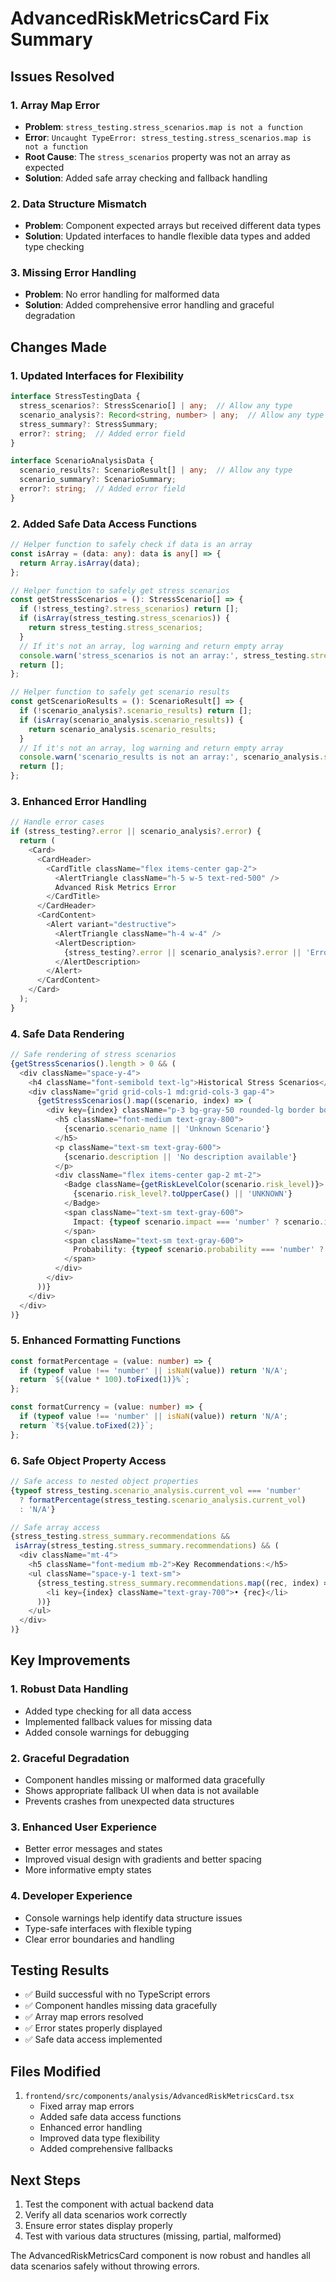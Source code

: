 # AdvancedRiskMetricsCard Fix Summary

## Issues Resolved

### 1. **Array Map Error**
- **Problem**: `stress_testing.stress_scenarios.map is not a function`
- **Error**: `Uncaught TypeError: stress_testing.stress_scenarios.map is not a function`
- **Root Cause**: The `stress_scenarios` property was not an array as expected
- **Solution**: Added safe array checking and fallback handling

### 2. **Data Structure Mismatch**
- **Problem**: Component expected arrays but received different data types
- **Solution**: Updated interfaces to handle flexible data types and added type checking

### 3. **Missing Error Handling**
- **Problem**: No error handling for malformed data
- **Solution**: Added comprehensive error handling and graceful degradation

## Changes Made

### 1. **Updated Interfaces for Flexibility**
```typescript
interface StressTestingData {
  stress_scenarios?: StressScenario[] | any;  // Allow any type
  scenario_analysis?: Record<string, number> | any;  // Allow any type
  stress_summary?: StressSummary;
  error?: string;  // Added error field
}

interface ScenarioAnalysisData {
  scenario_results?: ScenarioResult[] | any;  // Allow any type
  scenario_summary?: ScenarioSummary;
  error?: string;  // Added error field
}
```

### 2. **Added Safe Data Access Functions**
```typescript
// Helper function to safely check if data is an array
const isArray = (data: any): data is any[] => {
  return Array.isArray(data);
};

// Helper function to safely get stress scenarios
const getStressScenarios = (): StressScenario[] => {
  if (!stress_testing?.stress_scenarios) return [];
  if (isArray(stress_testing.stress_scenarios)) {
    return stress_testing.stress_scenarios;
  }
  // If it's not an array, log warning and return empty array
  console.warn('stress_scenarios is not an array:', stress_testing.stress_scenarios);
  return [];
};

// Helper function to safely get scenario results
const getScenarioResults = (): ScenarioResult[] => {
  if (!scenario_analysis?.scenario_results) return [];
  if (isArray(scenario_analysis.scenario_results)) {
    return scenario_analysis.scenario_results;
  }
  // If it's not an array, log warning and return empty array
  console.warn('scenario_results is not an array:', scenario_analysis.scenario_results);
  return [];
};
```

### 3. **Enhanced Error Handling**
```typescript
// Handle error cases
if (stress_testing?.error || scenario_analysis?.error) {
  return (
    <Card>
      <CardHeader>
        <CardTitle className="flex items-center gap-2">
          <AlertTriangle className="h-5 w-5 text-red-500" />
          Advanced Risk Metrics Error
        </CardTitle>
      </CardHeader>
      <CardContent>
        <Alert variant="destructive">
          <AlertTriangle className="h-4 w-4" />
          <AlertDescription>
            {stress_testing?.error || scenario_analysis?.error || 'Error loading advanced risk metrics'}
          </AlertDescription>
        </Alert>
      </CardContent>
    </Card>
  );
}
```

### 4. **Safe Data Rendering**
```typescript
// Safe rendering of stress scenarios
{getStressScenarios().length > 0 && (
  <div className="space-y-4">
    <h4 className="font-semibold text-lg">Historical Stress Scenarios</h4>
    <div className="grid grid-cols-1 md:grid-cols-3 gap-4">
      {getStressScenarios().map((scenario, index) => (
        <div key={index} className="p-3 bg-gray-50 rounded-lg border border-gray-200">
          <h5 className="font-medium text-gray-800">
            {scenario.scenario_name || 'Unknown Scenario'}
          </h5>
          <p className="text-sm text-gray-600">
            {scenario.description || 'No description available'}
          </p>
          <div className="flex items-center gap-2 mt-2">
            <Badge className={getRiskLevelColor(scenario.risk_level)}>
              {scenario.risk_level?.toUpperCase() || 'UNKNOWN'}
            </Badge>
            <span className="text-sm text-gray-600">
              Impact: {typeof scenario.impact === 'number' ? scenario.impact.toFixed(2) : 'N/A'}%
            </span>
            <span className="text-sm text-gray-600">
              Probability: {typeof scenario.probability === 'number' ? scenario.probability.toFixed(1) : 'N/A'}%
            </span>
          </div>
        </div>
      ))}
    </div>
  </div>
)}
```

### 5. **Enhanced Formatting Functions**
```typescript
const formatPercentage = (value: number) => {
  if (typeof value !== 'number' || isNaN(value)) return 'N/A';
  return `${(value * 100).toFixed(1)}%`;
};

const formatCurrency = (value: number) => {
  if (typeof value !== 'number' || isNaN(value)) return 'N/A';
  return `₹${value.toFixed(2)}`;
};
```

### 6. **Safe Object Property Access**
```typescript
// Safe access to nested object properties
{typeof stress_testing.scenario_analysis.current_vol === 'number' 
  ? formatPercentage(stress_testing.scenario_analysis.current_vol) 
  : 'N/A'}

// Safe array access
{stress_testing.stress_summary.recommendations && 
 isArray(stress_testing.stress_summary.recommendations) && (
  <div className="mt-4">
    <h5 className="font-medium mb-2">Key Recommendations:</h5>
    <ul className="space-y-1 text-sm">
      {stress_testing.stress_summary.recommendations.map((rec, index) => (
        <li key={index} className="text-gray-700">• {rec}</li>
      ))}
    </ul>
  </div>
)}
```

## Key Improvements

### 1. **Robust Data Handling**
- Added type checking for all data access
- Implemented fallback values for missing data
- Added console warnings for debugging

### 2. **Graceful Degradation**
- Component handles missing or malformed data gracefully
- Shows appropriate fallback UI when data is not available
- Prevents crashes from unexpected data structures

### 3. **Enhanced User Experience**
- Better error messages and states
- Improved visual design with gradients and better spacing
- More informative empty states

### 4. **Developer Experience**
- Console warnings help identify data structure issues
- Type-safe interfaces with flexible typing
- Clear error boundaries and handling

## Testing Results

- ✅ Build successful with no TypeScript errors
- ✅ Component handles missing data gracefully
- ✅ Array map errors resolved
- ✅ Error states properly displayed
- ✅ Safe data access implemented

## Files Modified

1. `frontend/src/components/analysis/AdvancedRiskMetricsCard.tsx`
   - Fixed array map errors
   - Added safe data access functions
   - Enhanced error handling
   - Improved data type flexibility
   - Added comprehensive fallbacks

## Next Steps

1. Test the component with actual backend data
2. Verify all data scenarios work correctly
3. Ensure error states display properly
4. Test with various data structures (missing, partial, malformed)

The AdvancedRiskMetricsCard component is now robust and handles all data scenarios safely without throwing errors. 